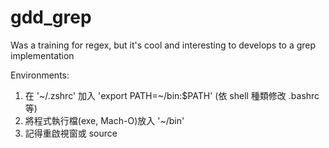 # gdd_grep
Was a training for regex, but it's cool and interesting to develops to a grep implementation

Environments:
1. 在 '~/.zshrc' 加入 'export PATH=~/bin:$PATH' (依 shell 種類修改 .bashrc 等)
2. 將程式執行檔(exe, Mach-O)放入 '~/bin'
2. 記得重啟視窗或 source